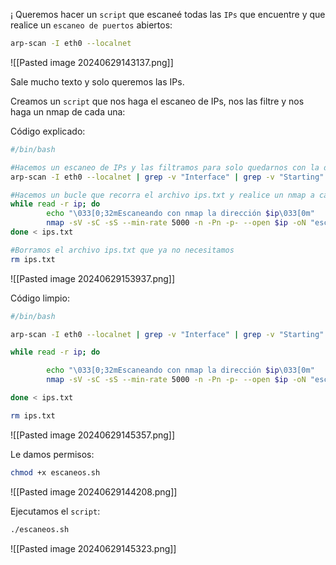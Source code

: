 ¡
Queremos hacer un ``script`` que escaneé todas las ``IPs`` que encuentre y que realice un ``escaneo de puertos`` abiertos:

```Bash
arp-scan -I eth0 --localnet
```

![[Pasted image 20240629143137.png]]

Sale mucho texto y solo queremos las IPs.

Creamos un ``script`` que nos haga el escaneo de IPs, nos las filtre y nos haga un nmap de cada una:

Código explicado:

```Bash
#/bin/bash

#Hacemos un escaneo de IPs y las filtramos para solo quedarnos con la dirección suprimiendo el resto del texto y lo metemos en un archivo ips.txt
arp-scan -I eth0 --localnet | grep -v "Interface" | grep -v "Starting" | grep -v "packets" | grep -v "Ending" | awk '{print $1}' | tr -d ' ' > ips.txt

#Hacemos un bucle que recorra el archivo ips.txt y realice un nmap a cada una y lo guarde en un arhivo 
while read -r ip; do
        echo "\033[0;32mEscaneando con nmap la dirección $ip\033[0m"
        nmap -sV -sC -sS --min-rate 5000 -n -Pn -p- --open $ip -oN "escaneo_$ip.txt"
done < ips.txt

#Borramos el archivo ips.txt que ya no necesitamos
rm ips.txt
```

![[Pasted image 20240629153937.png]]

Código limpio:

```Bash
#/bin/bash

arp-scan -I eth0 --localnet | grep -v "Interface" | grep -v "Starting" | grep -v "packets" | grep -v "Ending" | awk '{print $1}' | tr -d ' ' > ips.txt

while read -r ip; do

        echo "\033[0;32mEscaneando con nmap la dirección $ip\033[0m"
        nmap -sV -sC -sS --min-rate 5000 -n -Pn -p- --open $ip -oN "escaneo_$ip.txt"

done < ips.txt

rm ips.txt
```

![[Pasted image 20240629145357.png]]

Le damos permisos:

```Bash
chmod +x escaneos.sh
```

![[Pasted image 20240629144208.png]]

Ejecutamos el ``script``:

```Bash
./escaneos.sh
```

![[Pasted image 20240629145323.png]]


